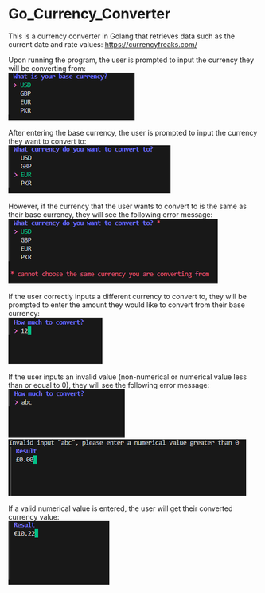 # Go_Currency_Converter

This is a currency converter in Golang that retrieves data such as the current date and rate values: https://currencyfreaks.com/

Upon running the program, the user is prompted to input the currency they will be converting from:<br>
![base currency](screenshots/base_cur.png)

After entering the base currency, the user is prompted to input the currency they want to convert to:<br>
![conversion currency](screenshots/convert_to.png)

However, if the currency that the user wants to convert to is the same as their base currency, they will see the following error message:<br>
![same currency error](screenshots/same_currency.png)

If the user correctly inputs a different currency to convert to, they will be prompted to enter the amount they would like to convert from their base currency:<br>
![enter value](screenshots/enter_Val.png)

If the user inputs an invalid value (non-numerical or numerical value less than or equal to 0), they will see the following error message:<br>
![invalid input error](screenshots/invalid_input.png)<br>
![invalid input error](screenshots/invalid_input2.png)

If a valid numerical value is entered, the user will get their converted currency value:<br>
![result](screenshots/result.png)
